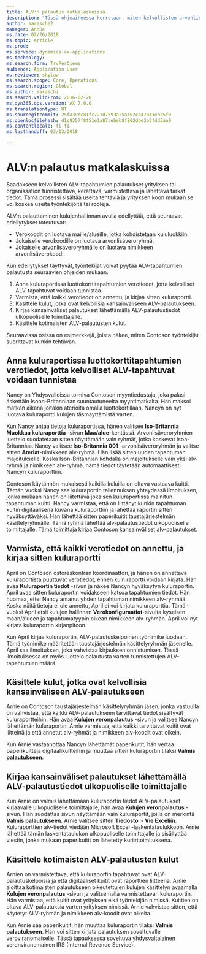 ```yaml
---
title: ALV:n palautus matkalaskuissa
description: "Tässä ohjeaiheessa kerrotaan, miten kelvollisten arvonlisävero- eli ALV-tapahtumien palautukset saadaan."
author: saraschi2
manager: AnnBe
ms.date: 02/26/2018
ms.topic: article
ms.prod: 
ms.service: dynamics-ax-applications
ms.technology: 
ms.search.form: TrvPerDiems
audience: Application User
ms.reviewer: shylaw
ms.search.scope: Core, Operations
ms.search.region: Global
ms.author: saraschi
ms.search.validFrom: 2016-02-28
ms.dyn365.ops.version: AX 7.0.0
ms.translationtype: HT
ms.sourcegitcommit: 25fa39dc81fc721d7593a25a102ce47041ebc5f0
ms.openlocfilehash: d1c9357f8f51e1a87aebeb8f802dbe3b5fdd5aa0
ms.contentlocale: fi-fi
ms.lasthandoff: 03/13/2018

---
```


# <a name="vat-recovery-in-expense-management"></a>ALV:n palautus matkalaskuissa

Saadakseen kelvollisten ALV-tapahtumien palautukset yrityksen tai organisaation tunnistettava, kerättävä, varmistettava ja lähettävä tarkat tiedot. Tämä prosessi sisältää useita tehtäviä ja yrityksen koon mukaan se voi koskea useita työntekijöitä tai rooleja.

ALV:n palauttaminen kulujenhallinnan avulla edellyttää, että seuraavat edellytykset toteutuvat:

- Verokoodit on luotava maille/alueille, jotka kohdistetaan kululuokkiin.
- Jokaiselle verokoodille on luotava arvonlisäveroryhmä.
- Jokaiselle arvonlisäveroryhmälle on luotava nimikkeen arvonlisäverokoodi.

Kun edellytykset täyttyvät, työntekijät voivat pyytää ALV-tapahtumien palautusta seuraavien ohjeiden mukaan.

1. Anna kuluraportissa luottokorttitapahtumien verotiedot, jotta kelvolliset ALV-tapahtuvat voidaan tunnistaa.
2. Varmista, että kaikki verotiedot on annettu, ja kirjaa sitten kuluraportti.
3. Käsittele kulut, jotka ovat kelvollisia kansainväliseen ALV-palautukseen.
4. Kirjaa kansainväliset palautukset lähettämällä ALV-palautustiedot ulkopuoliselle toimittajalle.
5. Käsittele kotimaisten ALV-palautusten kulut.

Seuraavissa osissa on esimerkkejä, joista näkee, miten Contoson työntekijät suorittavat kunkin tehtävän.

## <a name="on-an-expense-report-enter-tax-information-about-credit-card-transactions-to-identify-eligible-vat-refunds"></a>Anna kuluraportissa luottokorttitapahtumien verotiedot, jotta kelvolliset ALV-tapahtuvat voidaan tunnistaa

Nancy on Yhdysvalloissa toimiva Contoson myyntiedustaja, joka palasi äskettäin Isoon-Britanniaan suuntautuneelta myyntimatkalta. Hän maksoi matkan aikana joitakin aterioita omalla luottokortillaan. Nancyn on nyt luotava kuluraportti kulujen täsmäyttämistä varten.

Kun Nancy antaa tietoja kuluraportissa, hänen valitsee **Iso-Britannia** **Muokkaa kuluraporttia** -sivun **Maa/alue**-kentässä. Arvonlisäveroryhmien luettelo suodatetaan sitten näyttämään vain ryhmät, jotka koskevat Isoa-Britanniaa. Nancy valitsee **Iso-Britannia 001** -arvonlisäveroryhmän ja valitse sitten **Ateriat**-nimikkeen alv-ryhmä. Hän lisää sitten uuden tapahtuman majoitukselle. Koska Ison-Britannian kohdalla on majoitukselle vain yksi alv-ryhmä ja nimikkeen alv-ryhmä, nämä tiedot täytetään automaattisesti Nancyn kuluraporttiin.

Contoson käytännön mukaisesti kaikilla kuluilla on oltava vastaava kuitti. Tämän vuoksi Nancy saa kuluraportin tallennuksen yhteydessä ilmoituksen, jonka mukaan hänen on liitettävä jokaisen kuluraportissa mainitun tapahtuman kuitti. Nancy varmistaa, että on liittänyt kunkin tapahtuman kuitin digitaalisena kuvana kuluraporttiin ja lähettää raportin sitten hyväksyttäväksi. Hän lähettää sitten paperikuitit taustajärjestelmän käsittelyryhmälle. Tämä ryhmä lähettää alv-palautustiedot ulkopuoliselle toimittajalle. Tämä toimittaja kirjaa Contoson kansainväliset alv-palautukset.

## <a name="make-sure-that-all-tax-information-is-complete-and-then-post-the-expense-report"></a>Varmista, että kaikki verotiedot on annettu, ja kirjaa sitten kuluraportti

April on Contoson ostoreskontran koordinaattori, ja hänen on annettava kuluraportista puuttuvat verotiedot, ennen kuin raportti voidaan kirjata. Hän avaa **Kuluraportin tiedot** -sivun ja näkee Nancyn hyväksytyn kuluraportin. April avaa sitten kuluraportin voidakseen katsoa tapahtumien tiedot. Hän huomaa, ettei Nancy antanut yhden tapahtuman nimikkeen alv-ryhmää. Koska näitä tietoja ei ole annettu, April ei voi kirjata kuluraporttia. Tämän vuoksi April etsii kulujen hallinnan **Verokonfiguraatiot**-sivulta kyseisen maan/alueen ja tapahtumatyypin oikean nimikkeen alv-ryhmän. April voi nyt kirjata kuluraportin kirjanpitoon.

Kun April kirjaa kuluraportin, ALV-palautuskelpoinen työnimike luodaan. Tämä työnimike määritetään taustajärjestelmän käsittelyryhmän jäsenelle. April saa ilmoituksen, joka vahvistaa kirjauksen onnistumisen. Tässä ilmoituksessa on myös luettelo palautusta varten tunnistettujen ALV-tapahtumien määrä.

## <a name="process-expenses-that-are-eligible-for-international-vat-recovery"></a>Käsittele kulut, jotka ovat kelvollisia kansainväliseen ALV-palautukseen

Arnie on Contoson taustajärjestelmän käsittelyryhmän jäsen, jonka vastuulla on vahvistaa, että kaikki ALV-palautukseen tarvittavat tiedot sisältyvät kuluraportteihin. Hän avaa **Kulujen veronpalautus** -sivun ja valitsee Nancyn lähettämän kuluraportin. Arnie varmistaa, että kaikki tarvittavat kuitit ovat liitteinä ja että annetut alv-ryhmät ja nimikkeen alv-koodit ovat oikein.

Kun Arnie vastaanottaa Nancyn lähettämät paperikuitit, hän vertaa paperikuitteja digitaalikuitteihin ja muuttaa sitten kuluraportin tilaksi **Valmis palautukseen**.

## <a name="send-vat-recovery-data-to-the-third-party-vendor-to-file-international-recovery-returns"></a>Kirjaa kansainväliset palautukset lähettämällä ALV-palautustiedot ulkopuoliselle toimittajalle

Kun Arnie on valmis lähettämään kuluraportin tiedot ALV-palautukset kirjaavalle ulkopuoliselle toimittajalle, hän avaa **Kulujen veronpalautus** -sivun. Hän suodattaa sivun näyttämään vain kuluraportit, joilla on merkintä **Valmis palautukseen**. Arnie valitsee sitten **Tiedosto** &gt; **Vie Exceliin**. Kuluraporttien alv-tiedot viedään Microsoft Excel -laskentataulukkoon. Arnie lähettää tämän laskentataulukon ulkopuoliselle toimittajalle ja sisällyttää viestin, jonka mukaan paperikuitit on lähetetty kuriiritoimituksena.

## <a name="process-expenses-for-domestic-vat-recovery"></a>Käsittele kotimaisten ALV-palautusten kulut

Arnien on varmistettava, että kuluraportin tapahtuvat ovat ALV-palautuskelpoisia ja että digitaaliset kuitit ovat raporttien liitteenä. Arnie aloittaa kotimaisten palautukseen oikeutettujen kulujen käsittelyn avaamalla **Kulujen veronpalautus** -sivun ja valitsemalla varmistettavan kuluraportin. Hän varmistaa, että kuitit ovat yrityksen eikä työntekijän nimissä. Kuittien on oltava ALV-palautuksia varten yrityksen nimissä. Arnie vahvistaa sitten, että käytetyt ALV-ryhmän ja nimikkeen alv-koodit ovat oikeita.

Kun Arnie saa paperikuitit, hän muuttaa kuluraportin tilaksi **Valmis palautukseen**. Hän voi sitten kirjata palautuksen soveltuvalle veroviranomaiselle. Tässä tapauksessa soveltuva yhdysvaltalainen veronviranomainen IRS (Internal Revenue Service).

